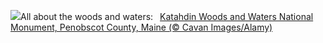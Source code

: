 ![](https://www.bing.com/th?id=OHR.KatahdinWoods_EN-US8182768375_UHD.jpg&w=1000)All about the woods and waters:&nbsp;&ensp;[Katahdin Woods and Waters National Monument, Penobscot County, Maine (© Cavan Images/Alamy)](https://www.bing.com/th?id=OHR.KatahdinWoods_EN-US8182768375_UHD.jpg)
<br><br/>
